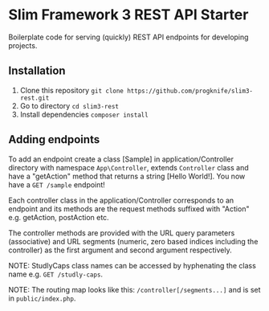 # Slim Framework 3 REST API Starter
Boilerplate code for serving (quickly) REST API endpoints for developing projects.

## Installation
1. Clone this repository ```git clone https://github.com/progknife/slim3-rest.git```
2. Go to directory ```cd slim3-rest```
3. Install dependencies ```composer install```

## Adding endpoints

To add an endpoint create a class [Sample] in application/Controller directory
with namespace ```App\Controller```, extends ```Controller``` class and have a
"getAction" method that returns a string [Hello World!]. You now have a
```GET /sample``` endpoint!

Each controller class in the application/Controller corresponds to an endpoint
and its methods are the request methods suffixed with "Action" e.g. getAction,
postAction etc.

The controller methods are provided with the URL query parameters (associative)
and URL segments (numeric, zero based indices including the controller) as the
first argument and second argument respectively.

NOTE: StudlyCaps class names can be accessed by hyphenating the class name e.g.
```GET /studly-caps```.

NOTE: The routing map looks like this: ```/controller[/segments...]``` and is
set in ```public/index.php```.
